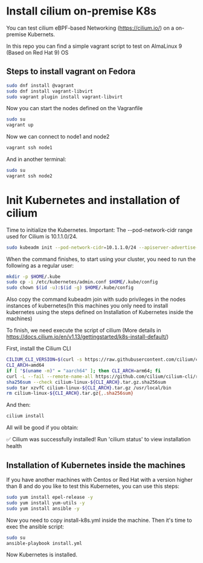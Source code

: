 # Install cilium on-premise K8s

You can test cilium eBPF-based Networking (https://cilium.io/) on a on-premise Kubernets.

In this repo you can find a simple vagrant script to test on AlmaLinux 9 (Based on Red Hat 9) OS


## Steps to install vagrant on Fedora

```sh
sudo dnf install @vagrant
sudo dnf install vagrant-libvirt
sudo vagrant plugin install vagrant-libvirt
```
Now you can start the nodes defined on the Vagranfile

```sh
sudo su
vagrant up
```

Now we can connect to node1 and node2
```sh
vagrant ssh node1
```

And in another terminal:
```sh
sudo su
vagrant ssh node2
```

# Init Kubernetes and installation of cilium
Time to initialize the Kubernetes. 
Important: The --pod-network-cidr range used for Cilium is 10.1.1.0/24.

```sh
sudo kubeadm init --pod-network-cidr=10.1.1.0/24 --apiserver-advertise-address <Ip_master_Machine>
```
When the command finishes, to start using your cluster, you need to run the following as a regular user:

```sh
mkdir -p $HOME/.kube
sudo cp -i /etc/kubernetes/admin.conf $HOME/.kube/config
sudo chown $(id -u):$(id -g) $HOME/.kube/config
```

Also copy the command kubeadm join with sudo privileges in the nodes instances of kubernetes(In this machines you only need to install kubernetes using the steps defined on Installation of Kubernetes inside the machines)

To finish, we need execute the script of cilium (More details in https://docs.cilium.io/en/v1.13/gettingstarted/k8s-install-default/)

First, install the Cilium CLI

```sh
CILIUM_CLI_VERSION=$(curl -s https://raw.githubusercontent.com/cilium/cilium-cli/master/stable.txt)
CLI_ARCH=amd64
if [ "$(uname -m)" = "aarch64" ]; then CLI_ARCH=arm64; fi
curl -L --fail --remote-name-all https://github.com/cilium/cilium-cli/releases/download/${CILIUM_CLI_VERSION}/cilium-linux-${CLI_ARCH}.tar.gz{,.sha256sum}
sha256sum --check cilium-linux-${CLI_ARCH}.tar.gz.sha256sum
sudo tar xzvfC cilium-linux-${CLI_ARCH}.tar.gz /usr/local/bin
rm cilium-linux-${CLI_ARCH}.tar.gz{,.sha256sum}
```

And then:

```sh
cilium install
```

All will be good if you obtain:

✅ Cilium was successfully installed! Run 'cilium status' to view installation health


## Installation of Kubernetes inside the machines 

If you have another machines with Centos or Red Hat with a version higher than 8 and do you like to test this Kubernetes, you can use this steps:

```sh
sudo yum install epel-release -y
sudo yum install yum-utils -y
sudo yum install ansible -y
```

Now you need to copy install-k8s.yml inside the machine. Then it's time to exec the ansible script:

```sh
sudo su
ansible-playbook install.yml
```

Now Kubernetes is installed.



